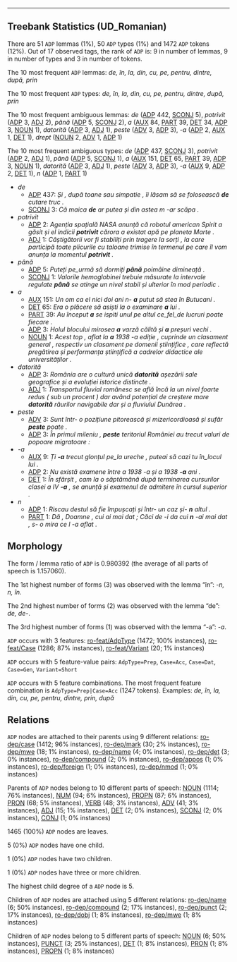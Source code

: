 

--------------------------------------------------------------------------------

## Treebank Statistics (UD_Romanian)

There are 51 `ADP` lemmas (1%), 50 `ADP` types (1%) and 1472 `ADP` tokens (12%).
Out of 17 observed tags, the rank of `ADP` is: 9 in number of lemmas, 9 in number of types and 3 in number of tokens.

The 10 most frequent `ADP` lemmas: <em>de, în, la, din, cu, pe, pentru, dintre, după, prin</em>

The 10 most frequent `ADP` types:  <em>de, în, la, din, cu, pe, pentru, dintre, după, prin</em>

The 10 most frequent ambiguous lemmas: <em>de</em> ([ADP]() 442, [SCONJ]() 5), <em>potrivit</em> ([ADP]() 3, [ADJ]() 2), <em>până</em> ([ADP]() 5, [SCONJ]() 2), <em>a</em> ([AUX]() 84, [PART]() 39, [DET]() 34, [ADP]() 3, [NOUN]() 1), <em>datorită</em> ([ADP]() 3, [ADJ]() 1), <em>peste</em> ([ADV]() 3, [ADP]() 3), <em>-a</em> ([ADP]() 2, [AUX]() 1, [DET]() 1), <em>drept</em> ([NOUN]() 2, [ADV]() 1, [ADP]() 1)

The 10 most frequent ambiguous types:  <em>de</em> ([ADP]() 437, [SCONJ]() 3), <em>potrivit</em> ([ADP]() 2, [ADJ]() 1), <em>până</em> ([ADP]() 5, [SCONJ]() 1), <em>a</em> ([AUX]() 151, [DET]() 65, [PART]() 39, [ADP]() 3, [NOUN]() 1), <em>datorită</em> ([ADP]() 3, [ADJ]() 1), <em>peste</em> ([ADV]() 3, [ADP]() 3), <em>-a</em> ([AUX]() 9, [ADP]() 2, [DET]() 1), <em>n</em> ([ADP]() 1, [PART]() 1)


* <em>de</em>
  * [ADP]() 437: <em>Și , după toane sau simpatie , îi lăsam să se folosească <b>de</b> cutare truc .</em>
  * [SCONJ]() 3: <em>Că maica <b>de</b> ar putea și din astea m -ar scăpa .</em>
* <em>potrivit</em>
  * [ADP]() 2: <em>Agenția spațială NASA anunță că robotul american Spirit a găsit și el indicii <b>potrivit</b> cărora a existat apă pe planeta Marte .</em>
  * [ADJ]() 1: <em>Câștigătorii vor fi stabiliți prin tragere la sorți , la care participă toate plicurile cu taloane trimise în termenul pe care îl vom anunța la momentul <b>potrivit</b> .</em>
* <em>până</em>
  * [ADP]() 5: <em>Puteți pe_urmă să dormiți <b>până</b> poimâine dimineață .</em>
  * [SCONJ]() 1: <em>Valorile hemoglobinei trebuie măsurate la intervale regulate <b>până</b> se atinge un nivel stabil și ulterior în mod periodic .</em>
* <em>a</em>
  * [AUX]() 151: <em>Un om ca el nici doi ani n- <b>a</b> putut să stea în Butucani .</em>
  * [DET]() 65: <em>Era o plăcere să asiști la o examinare <b>a</b> lui .</em>
  * [PART]() 39: <em>Au început <b>a</b> se ispiti unul pe altul ce_fel_de lucruri poate fiecare .</em>
  * [ADP]() 3: <em>Holul blocului mirosea <b>a</b> varză călită și <b>a</b> preșuri vechi .</em>
  * [NOUN]() 1: <em>Acest top , aflat la <b>a</b> 1938 -a ediție , cuprinde un clasament general , respectiv un clasament pe domenii științifice , care reflectă pregătirea și performanța științifică a cadrelor didactice ale universităților .</em>
* <em>datorită</em>
  * [ADP]() 3: <em>România are o cultură unică <b>datorită</b> așezării sale geografice și a evoluției istorice distincte .</em>
  * [ADJ]() 1: <em>Transportul fluvial românesc se află încă la un nivel foarte redus ( sub un procent ) dar având potențial de creștere mare <b>datorită</b> râurilor navigabile dar și a fluviului Dunărea .</em>
* <em>peste</em>
  * [ADV]() 3: <em>Sunt într- o pozițiune pitorească și mizericordioasă și sufăr <b>peste</b> poate .</em>
  * [ADP]() 3: <em>În primul mileniu , <b>peste</b> teritoriul României au trecut valuri de popoare migratoare :</em>
* <em>-a</em>
  * [AUX]() 9: <em>Ți <b>-a</b> trecut glonțul pe_la ureche , puteai să cazi tu în_locul lui .</em>
  * [ADP]() 2: <em>Nu există examene între a 1938 -a și a 1938 <b>-a</b> ani .</em>
  * [DET]() 1: <em>În sfârșit , cam la o săptămână după terminarea cursurilor clasei a IV <b>-a</b> , se anunță și examenul de admitere în cursul superior .</em>
* <em>n</em>
  * [ADP]() 1: <em>Riscau destul să fie împușcați și într- un caz și- <b>n</b> altul .</em>
  * [PART]() 1: <em>Dă , Doamne , cui ai mai dat ; Căci de -i da cui <b>n</b> -ai mai dat , s- o mira ce l -a aflat .</em>

## Morphology

The form / lemma ratio of `ADP` is 0.980392 (the average of all parts of speech is 1.157060).

The 1st highest number of forms (3) was observed with the lemma “în”: <em>-n, n, în</em>.

The 2nd highest number of forms (2) was observed with the lemma “de”: <em>de, de-</em>.

The 3rd highest number of forms (1) was observed with the lemma “-a”: <em>-a</em>.

`ADP` occurs with 3 features: [ro-feat/AdpType]() (1472; 100% instances), [ro-feat/Case]() (1286; 87% instances), [ro-feat/Variant]() (20; 1% instances)

`ADP` occurs with 5 feature-value pairs: `AdpType=Prep`, `Case=Acc`, `Case=Dat`, `Case=Gen`, `Variant=Short`

`ADP` occurs with 5 feature combinations.
The most frequent feature combination is `AdpType=Prep|Case=Acc` (1247 tokens).
Examples: <em>de, în, la, din, cu, pe, pentru, dintre, prin, după</em>


## Relations

`ADP` nodes are attached to their parents using 9 different relations: [ro-dep/case]() (1412; 96% instances), [ro-dep/mark]() (30; 2% instances), [ro-dep/mwe]() (18; 1% instances), [ro-dep/name]() (4; 0% instances), [ro-dep/det]() (3; 0% instances), [ro-dep/compound]() (2; 0% instances), [ro-dep/appos]() (1; 0% instances), [ro-dep/foreign]() (1; 0% instances), [ro-dep/nmod]() (1; 0% instances)

Parents of `ADP` nodes belong to 10 different parts of speech: [NOUN]() (1114; 76% instances), [NUM]() (94; 6% instances), [PROPN]() (87; 6% instances), [PRON]() (68; 5% instances), [VERB]() (48; 3% instances), [ADV]() (41; 3% instances), [ADJ]() (15; 1% instances), [DET]() (2; 0% instances), [SCONJ]() (2; 0% instances), [CONJ]() (1; 0% instances)

1465 (100%) `ADP` nodes are leaves.

5 (0%) `ADP` nodes have one child.

1 (0%) `ADP` nodes have two children.

1 (0%) `ADP` nodes have three or more children.

The highest child degree of a `ADP` node is 5.

Children of `ADP` nodes are attached using 5 different relations: [ro-dep/name]() (6; 50% instances), [ro-dep/compound]() (2; 17% instances), [ro-dep/punct]() (2; 17% instances), [ro-dep/dobj]() (1; 8% instances), [ro-dep/mwe]() (1; 8% instances)

Children of `ADP` nodes belong to 5 different parts of speech: [NOUN]() (6; 50% instances), [PUNCT]() (3; 25% instances), [DET]() (1; 8% instances), [PRON]() (1; 8% instances), [PROPN]() (1; 8% instances)

